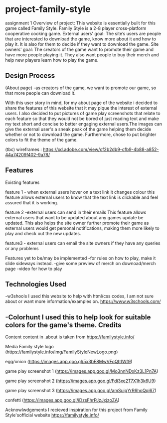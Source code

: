 # project-family-style
assignment 1 
Overview of project: This website is essentially built for this game called Family Style. Family Style is a 2-8 player cross-platform cooperative cooking game. 
External users' goal: The site’s users are people that are interested to download the game, know more about it and how to play it. It is also for them to decide if they want to download the game. 
Site owners' goal: The creators of the game want to promote their game and have more people playing it. They also want people to buy their merch and help new players learn how to play the game. 

Design Process
-------------------
(About page)
-as creators of the game, we want to promote our game, so that more people can download it. 

With this user story in mind, for my about page of the website i decided to share the features of this website that it may pique the interest of external users. I also decided to put pictures of game play screenshots that relate to each feature so that they would not be bored of just reading text and make my text short and concise to better engaging external users.The images can give the external user's a sneak peak of the game helping them decide whether or not to download the game.
Furthermore, chose to put brighter colors to fit the theme of the game.

(tbc)
wireframes : https://xd.adobe.com/view/cf2b2db9-cfb9-4b88-a852-44a74209f402-9a78/ 


Features
----------
Existing features

feature 1 - when external users hover on a text link it changes colour
this feature allows external users to know that the text link is clickable and feel assured that it is working.

feature 2 -external users can send in their emails
This feature allows external users that want to be updated about any games update be updated. This also helps the site owner further promote their game as external users would get personal notifications, making them more likely to play and check out the new updates.

feature3 - external users can email the site owners if they have any queries or any problems

Features yet to be/may be implemented
-for rules on how to play, make it slide sideways instead.
-give some preview of merch on downoad/merch page
-video for how to play

Technologies Used
------------------
-w3shools
   I used this website to help with html/css codes, I am not sure about or want more information/examples on.
   https://www.w3schools.com/ 

-Colorhunt 
  I used this to help look for suitable colors for the game's theme.
Credits
----------
Content
content in .about is taken from https://familystyle.info/ 

Media
Family style logo (https://familystyle.info/img/FamilyStyleNewLogo.png)

egg/onion (https://images.app.goo.gl/5x3bE8MwVFoQh1Wf9)

game play screenshot 1 (https://images.app.goo.gl/Mo3nnNDxKz3L1Pn7A)

game play screenshot 2 (https://images.app.goo.gl/Fdi3xe2T7X1h3k6U9)

game play screenshot 3 (https://images.app.goo.gl/amSuigYrR6hoQqj67)

confetti (https://images.app.goo.gl/iDzsFhrPJzJxjzoZA)

Acknowlwdgements
I recieved inspiration for this project from Family Style'sofficial website https://familystyle.info/ 
